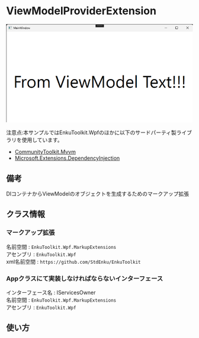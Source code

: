 # ViewModelProviderExtension

![img1](./imgs/img1.png)

注意点:本サンプルではEnkuToolkit.Wpfのほかに以下のサードパーティ製ライブラリを使用しています。

- [CommunityToolkit.Mvvm](https://www.nuget.org/packages/CommunityToolkit.Mvvm)
- [Microsoft.Extensions.DependencyInjection](https://www.nuget.org/packages/Microsoft.Extensions.DependencyInjection/8.0.0-preview.1.23110.8)

## 備考
DIコンテナからViewModelのオブジェクトを生成するためのマークアップ拡張



## クラス情報

### マークアップ拡張

名前空間 : `EnkuToolkit.Wpf.MarkupExtensions`<br/>アセンブリ : `EnkuToolkit.Wpf`<br/>xml名前空間 : `https://github.com/StdEnku/EnkuToolkit`

### Appクラスにて実装しなければならないインターフェース

インターフェース名 : IServicesOwner<br/>名前空間 : `EnkuToolkit.Wpf.MarkupExtensions`<br/>アセンブリ : `EnkuToolkit.Wpf`<br/>




## 使い方




